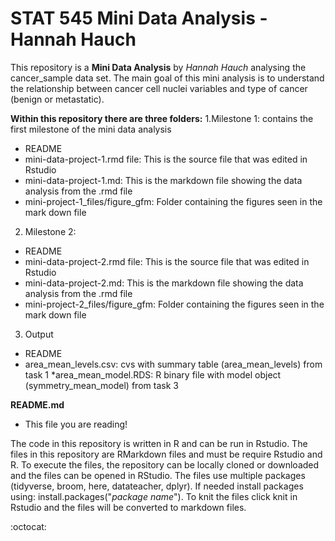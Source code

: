 # STAT 545 Mini Data Analysis - Hannah Hauch 
This repository is a **Mini Data Analysis** by *Hannah Hauch* analysing the cancer_sample data set. The main goal of this mini analysis is to understand the relationship between cancer cell nuclei variables and type of cancer (benign or metastatic). 

**Within this repository there are three folders:** 
1.Milestone 1: contains the first milestone of the mini data analysis
  * README
  * mini-data-project-1.rmd file: This is the source file that was edited in Rstudio
  * mini-data-project-1.md: This is the markdown file showing the data analysis from the .rmd file
  * mini-project-1_files/figure_gfm: Folder containing the figures seen in the mark down file 
2. Milestone 2: 
  * README
  * mini-data-project-2.rmd file: This is the source file that was edited in Rstudio
  * mini-data-project-2.md: This is the markdown file showing the data analysis from the .rmd file
  * mini-project-2_files/figure_gfm: Folder containing the figures seen in the mark down file
3. Output
  * README
  * area_mean_levels.csv: cvs with summary table (area_mean_levels) from task 1
  *area_mean_model.RDS: R binary file with model object (symmetry_mean_model) from task 3

**README.md**
  * This file you are reading! 
  
The code in this repository is written in R and can be run in Rstudio. The files in this repository are RMarkdown files and must be require Rstudio and R. To execute the files, the repository can be locally cloned or downloaded and the files can be opened in RStudio. The files use multiple packages (tidyverse, broom, here, datateacher, dplyr). If needed install packages using: install.packages("*package name*"). To knit the files click knit in Rstudio and the files will be converted to markdown files. 

:octocat: 



